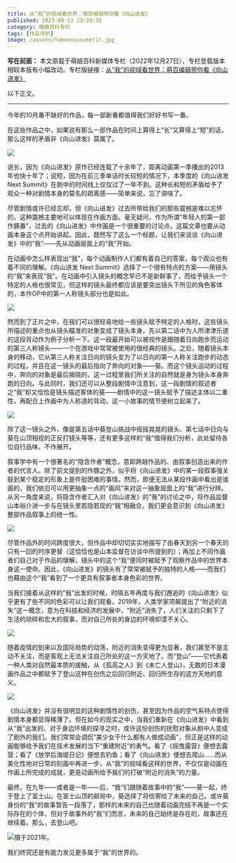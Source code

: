 ```yaml
---
title: 从“我”的视域看世界：萌百编辑带你看《向山进发》
published: 2023-09-13 23:28:32
category: 萌娘百科专栏
tags: [作品评析]
image: /assets/Yamanosusume(1).jpg
---
```


**写在前面：**
本文原载于萌娘百科新媒体专栏（2022年12月27日），专栏登载版本相较本版有小幅改动。专栏版链接：[从“我”的视域看世界：萌百编辑带你看《向山进发》](https://www.bilibili.com/read/cv20778918/)

以下正文。

---

今年的10月番不缺好的作品，每一部新番都值得我们好好书写一番。

在这些作品之中，如果说有那么一部作品在时间上算得上“长”又算得上“短”的话，那么这样的矛盾非《向山进发》莫属了。

![](/assets/Yamanosusume(1).jpg)

说长，因为《向山进发》原作已经连载了十余年了，距离动画第一季播出的2013年也快十年了；说短，因为在前三季单话时长较短的情况下，本季度的《向山进发 Next Summit》在剧中的时间线上仅仅过了一年不到。这种长和短的矛盾给予了观众一种对剧情本身的莫名的疏离感——简单来说，忘了讲啥了。

尽管剧情或许已经忘却，但《向山进发》过去所带给我们的那些震撼是难以忘怀的，这种震撼主要地可以体现在作画方面。毫无疑问，作为所谓“年轻人的第一部作豚番”，过去的《向山进发》中作画是一个很重要的讨论点，这篇文章也要从动画本身这个点开始讲起。因此，既然写了这么一个标题，让我们来谈谈《向山进发》中的“我”——先从动画层面上的“我”开始。

在动画中怎么样表现出“我”，每个动画制作人们都有着自己的答案，每个观众也有着不同的理解。《向山进发 Next Summit》选择了一个很有特点的方案——用镜头的“我”来表现“我”。在动画中引入镜头的概念早已不是新鲜事了，而给予镜头一个特定的人格也很常见，但这样的镜头最终都应该是要突出镜头下所见的角色客体的，本作OP中的第一人称镜头部分也是如此。

![](/assets/Yamanosusume(2).gif)

然而到了正片之中，在我们可以很轻易地给一些镜头赋予特定的人格时，这些镜头所描述的重点也从镜头瞄准的对象变成了镜头本身。先以第二话中为人所津津乐道的这段背动作为例子分析一下。这一段最开始可以被视作是跟随着日向跑步而运动的第三人称镜头——一个在游戏中常常被使用的很经典的镜头。之后，随着镜头本身的移动，它从第三人称关注日向的镜头变为了以日向的第一人称关注跑步的动态的过程，并且在这一镜头的最后指向了奔向的对象——葵。而这个镜头运动的过程中，奔向的对象是最后揭晓的，这一过程里我们所关注的自然就是身为镜头本身奔跑的日向。与此同时，我们还可以从整段剧情中注意到，这一段剧情的叙述者之“我”却又恰恰是镜头描述客体的葵——剧情中的这一镜头赋予了描述主体以二重性，再配合上作画中为人称道的背动，这一小故事的情节便树立起来了。

![](/assets/Yamanosusume(1).gif)

除了这一镜头之外，像是第五话中葵登山挑战中摇摇晃晃的镜头、第七话中日向与葵在山顶相视的正反打镜头等等，还有更多这样的“我”值得我们分析，此处留待各位自行品味，不作展开。

叙事学中有一个很著名的“隐含作者”概念，意即跨越作品的、由叙事创造出来的作者的代言人。除了前文提到的作豚之外，似乎将《向山进发》中的某一段叙事强关联到某个稳定的形象上是件挺困难的事情。然而，即便无法从某段作画中看出是谁画的，我们依旧可以用更抽象一点的“画风”来对这一抽象层面上的“我”进行分辨。从另一角度来说，将隐含作者汇入对《向山进发》的“我”的讨论之中，将作品监督山本裕介进一步与在镜头里若隐若现的“我”相融合，我们更会意识到《向山进发》整部作品叙事上的统一性。

![](/assets/Yamanosusume(2).png)

尽管作品外的时间跨度很大，但作品中却切切实实地描写了由春天到另一个春天的只有一回的时序更替（这恰恰也是山本监督在访谈中所提到的）；再加上不同作画者们自己对于作品的理解，镜头中的这个“我”便同时被赋予了观察作品中的世界本身这一使命。因此，《向山进发》的镜头有了常常被赋予的独特的人格——而我们也藉由这个“我”看到了一个更具有叙事者本身色彩的世界。

当我们接着从这样的“我”出发的时候，时隔五年再度与我们邂逅的《向山进发》似乎更有了些不同的色彩可以让我们观看。2019年，人类学家项飙提出了“附近的消失”这一概念，意为在科技和经济的发展中，“附近”消失了，人们关注的只剩下了生活的琐碎和宏大的叙事，而对自己所处的身边的环境却漠不关心。

![](/assets/Yamanosusume(3).jpg)

随着疫情的到来以及国际局势的动荡，附近的消失变得更为显著，我们甚至不是主动不关注，而是客观上无法关注自己所处的这一方天地了。而“登山”——它代表着一种人类对自然最本质的接触，从《孤高之人》到《未亡人登山》，无数的日本漫画作品之中都赋予了登山这种在创伤之后回归附近、回归所生存的这方天地的意义。

![](/assets/Yamanosusume(1).png)

《向山进发》并没有很明显的这种剧情性的创伤，甚至因为作品的空气系特点使得剧情本身都显得稀薄了。但在如今的现实之中，当我们重新在《向山进发》中看到从“我”出发的、对于身边环境的探寻之时，或许这份创伤的抚慰对象从剧中人变成了剧外的我们。我们常常会调侃“美少女干什么都有人做成动画”，但正是这样的动画能够给予我们在技术发展的当下“重建附近”的勇气。看了《摇曳露营》便想去露营；看了《放学后海堤日记》便想去钓鱼；看了《向山进发》便想去爬山……而从美化性地对日常的刻画中再进一步，从“我”的视域看这样的世界，不仅仅是动画在作画上所完成的成就，更是动画所给予我们的打破“附近的消失”的力量。

最终，在九年——或者是一年——后，“我”们跟随着故事中的“我”——葵一起，终于登上了富士山。在富士山顶的邮局中，葵选择了将信寄给了未来的自己。或许葵身份的“我”的故事暂告一段落了，那样的未来的自己也随着动画完结不再是一个实际存在的个体，但对于故事外的“我”们而言，未来的自己始终是存在的，故事还在继续着。那么，去登山吧。

![摄于2021年。](/assets/Yamanosusume(2).jpg)

我们终究还是有能力发见更多属于“我”的世界的。
